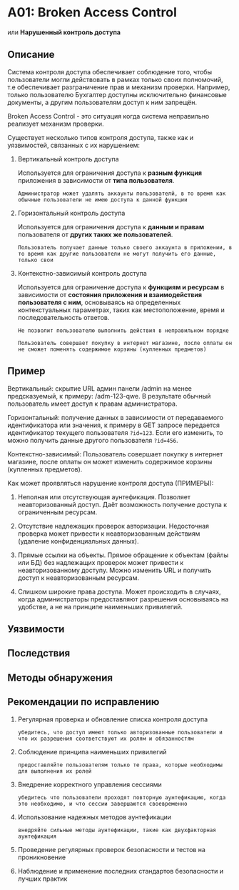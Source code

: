 # A01: Broken Access Control
или **Нарушенный контроль доступа**

## Описание
Система контроля доступа обеспечивает соблюдение того, чтобы пользователи могли действовать в рамках только своих полномочий, т.е обеспечивает разграничение прав и механизм проверки. Например, только пользователю Бухгалтер доступны исключительно финансовые документы, а другим пользователям доступ к ним запрещён.

Broken Access Control - это ситуация когда система неправильно реализует механизм проверки.

Существует несколько типов контроля доступа, также как и уязвимостей, связанных с их нарушением:
1. Вертикальный контроль доступа

   Используется для ограничения доступа к **разным функция** приложения в зависимости от **типа пользователя**.

   `Администратор может удалять аккаунты пользователй, в то время как обычные пользователи не имею доступа к данной функции`
    
2. Горизонтальный контроль доступа

   Используется для ограничения доступа к **данным и правам** пользователя от **других таких же пользователей**.

   `Пользователь получает данные только своего аккаунта в приложении, в то время как другие пользователи не могут получить его данные, только свои`
   
3. Контекстно-зависимый контроль доступа

   Используется для ограничение доступа к **функциям и ресурсам** в зависимости от **состояния приложения и взаимодействия пользователя с ним**, основываясь на определенных контекстуальных параметрах, таких как местоположение, время и последовательность ответов.

   `Не позволит пользователю выполнить действия в неправильном порядке`

   `Пользователь совершает покупку в интернет магазине, после оплаты он не сможет поменять содержимое корзины (купленных предметов)`
   



## Пример

Вертикальный: скрытие URL админ панели /admin на менее предсказуемый, к примеру: /adm-123-qwe. В результате обычный пользователь имеет доступ к правам администратора.

Горизонтальный: получение данных в зависимости от передаваемого идентификатора или значения, к примеру в GET запросе передается идентификатор текущего пользователя `?id=123`. Если его изменить, то можно получить данные другого пользователя `?id=456`.

Контекстно-зависимый: Пользователь совершает покупку в интернет магазине, после оплаты он может изменить содержимое корзины (купленных предметов).

Как может проявляться нарушение контроля доступа (ПРИМЕРЫ):
1. Неполная или отсутствующая аунтефикация. Позволяет неавторизованный доступ. Даёт возможность получение доступа к ограниченным ресурсам.

2. Отсутствие надлежащих проверок авторизации. Недосточная проверка может привести к неавторизованным действиям (удаление конфиденциальных данных).

3. Прямые ссылки на объекты. Прямое обращение к объектам (файлы или БД) без надлежащих проверок может привести к неавторизованному доступу. Можно изменить URL и получить доступ к неавторизованным ресурсам.

4. Слишком широкие права доступа. Может происходить в случаях, когда администраторы предоставляют разрешения основываясь на удобстве, а не на принципе наименьших привилегий. 


## Уязвимости


## Последствия


## Методы обнаружения


## Рекомендации по исправлению
1. Регулярная проверка и обновление списка контроля доступа
   
   `убедитесь, что доступ имеют только авторизованные пользователи и что их разрешения соответствуют их ролям и обязанностям`

2. Соблюдение принципа наименьших привилегий

   `предоставляйте пользователям только те права, которые необходимы для выполнения их ролей`

3. Внедрение корректного управления сессиями

   `убедитесь что пользователи проходят повторную аунтефикацию, когда это необходимо, и что сессии завершаются своевременно`
  
4. Использование надежных методов аунтефикации

   `внедряйте сильные методы аунтефикации, такие как двухфакторная аунтефикация`

5. Проведение регулярных проверок безопасности и тестов на проникновение

6. Наблюдение и применение последних стандартов безопасности и лучших практик
